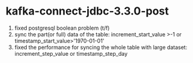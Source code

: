 # kafka-connect-jdbc-3.3.0-post
1. fixed postgresql boolean problem (t/f)
2. sync the part(or full) data of the table: increment_start_value >-1 or timestamp_start_value>'1970-01-01'
3. fixed the performance  for syncing the whole table with large dataset: increment_step_value or timestamp_step_day
